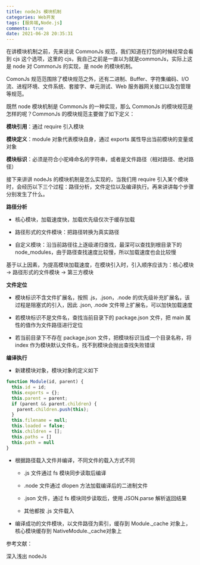 ```yaml
---
title: nodeJs 模块机制
categories: Web开发
tags: [服务端,Node.js]
comments: true
date: 2021-06-28 20:35:31
---
```

在讲模块机制之前，先来说说 CommonJs 规范，我们知道在打包的时候经常会看到 cjs 这个选项，这里的 cjs，我自己之前是一直以为就是commonJs，实际上这是 node 对 CommonJs 的实现，是 node 的模块机制。

ComonJs 规范范围除了模块规范之外，还有二进制、Buffer、字符集编码、I/O 流、进程环境、文件系统、套接字、单元测试、Web 服务器网关接口以及包管理等规范。

既然 node 模块机制是 CommonJs 的一种实现，那么 CommonJs 的模块规范是怎样的呢？CommonJs 的模块规范主要做了如下定义：

**模块引用**：通过 require 引入模块

**模块定义**：module 对象代表模块自身，通过 exports 属性导出当前模块的变量或对象

**模块标识**：必须是符合小驼峰命名的字符串，或者是文件路径（相对路径、绝对路径）

接下来讲讲 nodeJs 的模块机制是怎么实现的，当我们用 require 引入某个模块时，会经历以下三个过程：路径分析，文件定位以及编译执行。再来讲讲每个步骤分别发生了什么。

**路径分析**

- 核心模块，加载速度快，加载优先级仅次于缓存加载
  
- 路径形式的文件模块：把路径转换为真实路径

- 自定义模块：沿当前路径往上逐级递归查找，最深可以查找到根目录下的 node_modules，由于路径查找速度比较慢，所以加载速度也会比较慢

基于以上因素，为提高模块加载速度，在模块引入时，引入顺序应该为：核心模块 -> 路径形式的文件模块 -> 第三方模块

**文件定位**

- 模块标识不含文件扩展名，按照 .js，.json，.node 的优先级补充扩展名，该过程是阻塞式的引入，因此 .json, .node 文件带上扩展名，可以加快加载速度

- 若模块标识不是文件名，查找当前目录下的 package.json 文件，把 main 属性的值作为文件路径进行定位
  
- 若当前目录下不存在 package.json 文件，把模块标识当成一个目录名称，将 index 作为模块默认文件名，找不到模块会抛出查找失败错误    

**编译执行**

- 新建模块对象，模块对象的定义如下           

```js
function Module(id, parent) { 
  this.id = id;
  this.exports = {}; 
  this.parent = parent;
  if (parent && parent.children) {
    parent.children.push(this);
  }
  this.filename = null; 
  this.loaded = false; 
  this.children = [];
  this.paths = []
  this.path = null
}
```

- 根据路径载入文件并编译，不同文件的载入方式不同
  
  - .js 文件通过 fs 模块同步读取后编译
  
  - .node 文件通过 dlopen 方法加载编译后的二进制文件

  - .json 文件，通过 fs 模块同步读取后，使用 JSON.parse 解析返回结果

  - 其他都按 .js 文件载入

- 编译成功的文件模块，以文件路径为索引，缓存到 Module._cache 对象上，核心模块缓存到 NativeModule._cache对象上

参考文献：

深入浅出 nodeJs